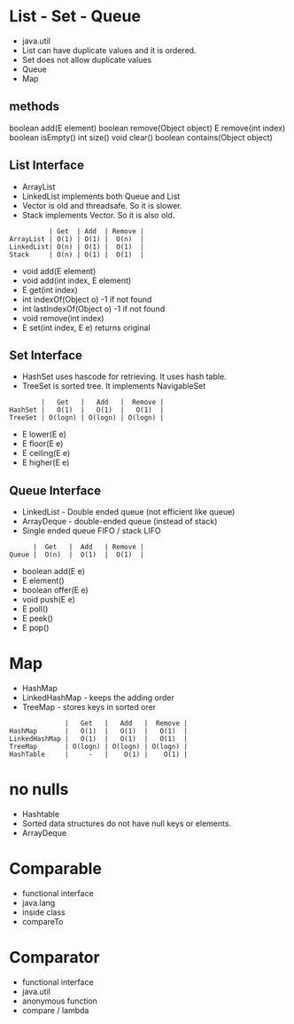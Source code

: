 # List - Set - Queue
- java.util
- List can have duplicate values and it is ordered.
- Set does not allow duplicate values
- Queue
- Map
## methods

boolean add(E element)
boolean remove(Object object)
E remove(int index)
boolean isEmpty()
int size()
void clear()
boolean contains(Object object)

## List Interface
- ArrayList
- LinkedList implements both Queue and List
- Vector is old and threadsafe. So it is slower.
- Stack implements Vector. So it is also old.
```
          | Get  | Add  | Remove |
ArrayList | O(1) | O(1) |  O(n)  |
LinkedList| O(n) | O(1) |  O(1)  |
Stack     | O(n) | O(1) |  O(1)  |
```
- void add(E element)	
- void add(int index, E element)	
- E get(int index)	
- int indexOf(Object o)	 -1 if not found
- int lastIndexOf(Object o)	 -1 if not found
- void remove(int index)
- E set(int index, E e) returns original

## Set Interface
- HashSet uses hascode for retrieving. It uses hash table.
- TreeSet is sorted tree. It implements NavigableSet
```
        |   Get   |   Add   |  Remove |
HashSet |   O(1)  |   O(1)  |   O(1)  |
TreeSet | O(logn) | O(logn) | O(logn) |
```
- E lower(E e)
- E floor(E e)
- E ceiling(E e)
- E higher(E e)

## Queue Interface
- LinkedList - Double ended queue (not efficient like queue)
- ArrayDeque - double-ended queue (instead of stack)
- Single ended queue FIFO / stack LIFO
```
      |  Get   |  Add   | Remove |
Queue |  O(n)  |  O(1)  |  O(1)  |
```
- boolean add(E e)	
- E element()	
- boolean offer(E e)
- void push(E e)
- E poll()
- E peek()	
- E pop()

# Map
- HashMap
- LinkedHashMap - keeps the adding order
- TreeMap - stores keys in sorted orer
```
              |   Get   |   Add   |  Remove |
HashMap       |   O(1)  |   O(1)  |   O(1)  |
LinkedHashMap |   O(1)  |   O(1)  |   O(1)  |
TreeMap       | O(logn) | O(logn) | O(logn) |
HashTable     |     -   |    O(1) |    O(1) |
```

# no nulls
- Hashtable
- Sorted data structures do not have null keys or elements.
- ArrayDeque 

# Comparable
- functional interface
- java.lang
- inside class
- compareTo

# Comparator
- functional interface
- java.util
- anonymous function
- compare / lambda


